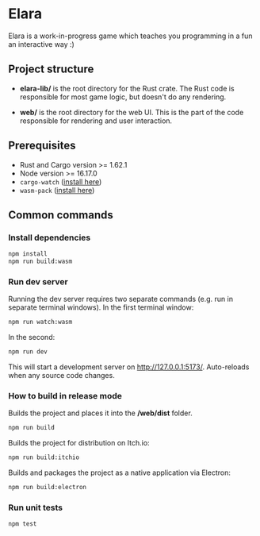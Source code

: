 # Elara

Elara is a work-in-progress game which teaches you programming in a fun an interactive way :)

## Project structure

- **elara-lib/** is the root directory for the Rust crate. The Rust code is responsible
  for most game logic, but doesn't do any rendering.

- **web/** is the root directory for the web UI. This is the part of the code responsible for
  rendering and user interaction.

## Prerequisites

- Rust and Cargo version >= 1.62.1
- Node version >= 16.17.0
- `cargo-watch` ([install here](https://lib.rs/crates/cargo-watch))
- `wasm-pack` ([install here](https://rustwasm.github.io/wasm-pack/installer/))

## Common commands

### Install dependencies

```sh
npm install
npm run build:wasm
```

### Run dev server

Running the dev server requires two separate commands (e.g. run in separate terminal windows).
In the first terminal window:

```sh
npm run watch:wasm
```

In the second:

```sh
npm run dev
```

This will start a development server on http://127.0.0.1:5173/. Auto-reloads
when any source code changes.

### How to build in release mode

Builds the project and places it into the **/web/dist** folder.

```sh
npm run build
```

Builds the project for distribution on Itch.io:

```sh
npm run build:itchio
```

Builds and packages the project as a native application via Electron:

```sh
npm run build:electron
```

### Run unit tests

```sh
npm test
```
